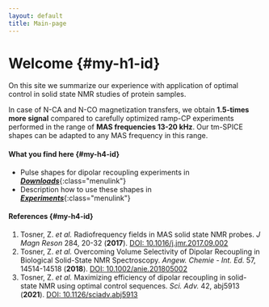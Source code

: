 ```yaml
---
layout: default
title: Main-page
---
```


# Welcome {#my-h1-id}

On this site we summarize our experience with application of optimal control in solid state NMR studies of protein samples. 

In case of N-CA and N-CO magnetization transfers, we obtain **1.5-times more signal** compared to carefully optimized ramp-CP experiments performed in the range of **MAS frequencies 13-20 kHz**. Our tm-SPICE shapes can be adapted to any MAS frequency in this range. 

#### What you find here  {#my-h4-id}

- Pulse shapes for dipolar recoupling experiments in [**_Downloads_**](/sequences.html){:class="menulink"}
- Description how to use these shapes in [**_Experiments_**](/experiments.html){:class="menulink"}

<!---
#### What you will find here (we prepare) {#my-h4-id}

- Description of B<sub>1</sub> field in solenoid coils used in typical MAS probes in **B1 fields**
- Introduction to theory behind our optimal control approach in **Theory**
- Description of our numerical tools in **SIMPSON**
-->

#### References  {#my-h4-id}

1. Tosner, Z. *et al.* Radiofrequency fields in MAS solid state NMR probes. *J Magn Reson* 284, 20-32 \(**2017**\). [DOI: 10.1016/j.jmr.2017.09.002](https://doi.org/10.1016/j.jmr.2017.09.002)
2. Tosner, Z. *et al.* Overcoming Volume Selectivity of Dipolar Recoupling in Biological Solid-State NMR Spectroscopy. *Angew. Chemie \- Int. Ed.* 57, 14514-14518 \(**2018**\). [DOI: 10.1002/anie.201805002](https://doi.org/10.1002/anie.201805002)
3. Tosner, Z. *et al.* Maximizing efficiency of dipolar recoupling in solid-state NMR using optimal control sequences. *Sci. Adv.* 42, abj5913 \(**2021**\). [DOI: 10.1126/sciadv.abj5913](https://doi.org/10.1126/sciadv.abj5913)